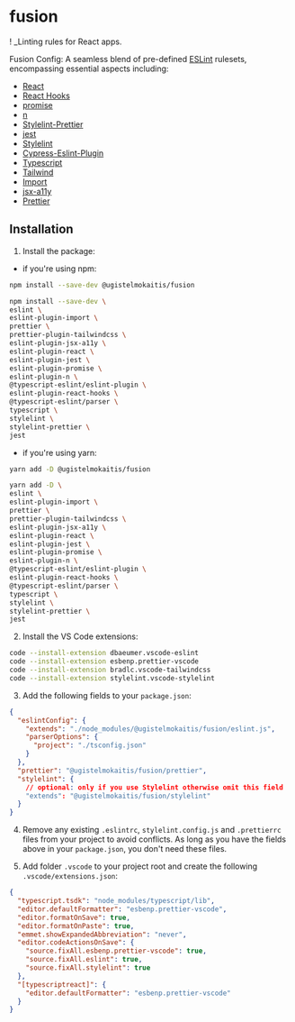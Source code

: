 # fusion

! _Linting rules for React apps.

Fusion Config: A seamless blend of pre-defined [ESLint](https://eslint.org/) rulesets, encompassing essential aspects including:

- [React](https://github.com/jsx-eslint/eslint-plugin-react)
- [React Hooks](https://github.com/facebook/react)
- [promise](https://github.com/eslint-community/eslint-plugin-promise)
- [n](https://github.com/eslint-community/eslint-plugin-n)
- [Stylelint-Prettier](https://github.com/prettier/stylelint-prettier)
- [jest](https://github.com/jest-community/eslint-plugin-jest)
- [Stylelint](https://stylelint.io/)
- [Cypress-Eslint-Plugin](https://github.com/cypress-io/eslint-plugin-cypress)
- [Typescript](https://github.com/typescript-eslint/typescript-eslint)
- [Tailwind](https://github.com/tailwindlabs/prettier-plugin-tailwindcss)
- [Import](https://github.com/import-js/eslint-plugin-import)
- [jsx-a11y](https://github.com/jsx-eslint/eslint-plugin-jsx-a11y)
- [Prettier](https://prettier.io/)

## Installation

1. Install the package:

- if you're using npm:

```sh
npm install --save-dev @ugistelmokaitis/fusion
```

```sh
npm install --save-dev \
eslint \
eslint-plugin-import \
prettier \
prettier-plugin-tailwindcss \
eslint-plugin-jsx-a11y \
eslint-plugin-react \
eslint-plugin-jest \
eslint-plugin-promise \
eslint-plugin-n \
@typescript-eslint/eslint-plugin \
eslint-plugin-react-hooks \
@typescript-eslint/parser \
typescript \
stylelint \
stylelint-prettier \
jest
```

- if you're using yarn:

```sh
yarn add -D @ugistelmokaitis/fusion
```

```sh
yarn add -D \
eslint \
eslint-plugin-import \
prettier \
prettier-plugin-tailwindcss \
eslint-plugin-jsx-a11y \
eslint-plugin-react \
eslint-plugin-jest \
eslint-plugin-promise \
eslint-plugin-n \
@typescript-eslint/eslint-plugin \
eslint-plugin-react-hooks \
@typescript-eslint/parser \
typescript \
stylelint \
stylelint-prettier \
jest
```

2. Install the VS Code extensions:

```sh
code --install-extension dbaeumer.vscode-eslint
code --install-extension esbenp.prettier-vscode
code --install-extension bradlc.vscode-tailwindcss
code --install-extension stylelint.vscode-stylelint
```

3. Add the following fields to your `package.json`:

```json
{
  "eslintConfig": {
    "extends": "./node_modules/@ugistelmokaitis/fusion/eslint.js",
    "parserOptions": {
      "project": "./tsconfig.json"
    }
  },
  "prettier": "@ugistelmokaitis/fusion/prettier",
  "stylelint": {
    // optional: only if you use Stylelint otherwise omit this field
    "extends": "@ugistelmokaitis/fusion/stylelint"
  }
}
```

4. Remove any existing `.eslintrc`, `stylelint.config.js` and `.prettierrc` files from your project to avoid conflicts. As long as you have the fields above in your `package.json`, you don't need these files.

5. Add folder `.vscode` to your project root and create the following `.vscode/extensions.json`:

```json
{
  "typescript.tsdk": "node_modules/typescript/lib",
  "editor.defaultFormatter": "esbenp.prettier-vscode",
  "editor.formatOnSave": true,
  "editor.formatOnPaste": true,
  "emmet.showExpandedAbbreviation": "never",
  "editor.codeActionsOnSave": {
    "source.fixAll.esbenp.prettier-vscode": true,
    "source.fixAll.eslint": true,
    "source.fixAll.stylelint": true
  },
  "[typescriptreact]": {
    "editor.defaultFormatter": "esbenp.prettier-vscode"
  }
}
```
